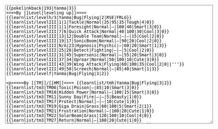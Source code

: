 </p><textarea readonly="" accesskey="," id="wpTextbox1" cols="80" rows="25" style="" class="mw-editfont-monospace" lang="en" dir="ltr" name="wpTextbox1">{{pokelinkback|193|Yanma|3}}
====By [[Level|leveling up]]====
{{learnlist/levelh/3|Yanma|Bug|Flying|2|RSE|FRLG}}
{{learnlist/levelIII|1|1|Tackle|Normal|35|95|35|Tough|4|0}}
{{learnlist/levelIII|1|1|Foresight|Normal|—|100|40|Smart|3|0}}
{{learnlist/levelIII|7|6|Quick Attack|Normal|40|100|30|Cool|3|0}}
{{learnlist/levelIII|13|12|Double Team|Normal|—|—|15|Cool|2|0}}
{{learnlist/levelIII|19|17|SonicBoom|Normal|—|90|20|Cool|2|0}}
{{learnlist/levelIII|N/A|23|Hypnosis|Psychic|—|60|20|Smart|1|3}}
{{learnlist/levelIII|25|28|Detect|Fighting|—|—|5|Cool|2|0}}
{{learnlist/levelIII|31|45|Supersonic|Normal|—|55|20|Smart|3|0}}
{{learnlist/levelIII|37|34|Uproar|Normal|50|100|10|Cute|3|0}}
{{learnlist/levelIII|43|39|Wing Attack|Flying|60|100|35|Cool|2|0||'''}}
{{learnlist/levelIII|49|50|Screech|Normal|—|85|40|Smart|1|3}}
{{learnlist/levelf|Yanma|Bug|Flying|3|2}}

====By [[TM]]/[[HM]]====
{{learnlist/tmh|Yanma|Bug|Flying|3|2}}
{{learnlist/tm3|TM06|Toxic|Poison|—|85|10|Smart|3|0}}
{{learnlist/tm3|TM10|Hidden Power|Normal|—|100|15|Smart|3|0}}
{{learnlist/tm3|TM11|Sunny Day|Fire|—|—|5|Beauty|1|0}}
{{learnlist/tm3|TM17|Protect|Normal|—|—|10|Cute|1|0}}
{{learnlist/tm3|TM19|Giga Drain|Grass|60|100|5|Smart|2|1}}
{{learnlist/tm3|TM21|Frustration|Normal|—|100|20|Cute|1|0}}
{{learnlist/tm3|TM22|SolarBeam|Grass|120|100|10|Cool|4|0}}
{{learnlist/tm3|TM27|Return|Normal|—|100|20|Cute|1|0}}
{{learnlist/tm3|TM29|Psychic|Psychic|90|100|10|Smart|1|3}}
{{learnlist/tm3|TM30|Shadow Ball|Ghost|80|100|15|Smart|3|0}}
{{learnlist/tm3|TM32|Double Team|Normal|—|—|15|Cool|2|0}}
{{learnlist/tm3|TM40|Aerial Ace|Flying|60|—|20|Cool|2|0||'''}}
{{learnlist/tm3|TM42|Facade|Normal|70|100|20|Cute|2|0}}
{{learnlist/tm3|TM43|Secret Power|Normal|70|100|20|Smart|1|0}}
{{learnlist/tm3|TM44|Rest|Psychic|—|—|10|Cute|2|0}}
{{learnlist/tm3|TM45|Attract|Normal|—|100|15|Cute|2|0}}
{{learnlist/tm3|TM46|Thief|Dark|40|100|10|Tough|1|0}}
{{learnlist/tm3|TM47|Steel Wing|Steel|70|90|25|Cool|2|0}}
{{learnlist/tm3|HM05|Flash|Normal|—|70|20|Beauty|3|0}}
{{learnlist/tmf|Yanma|Bug|Flying|3|2}}

====By {{pkmn|breeding}}====
{{learnlist/breedh|Yanma|Bug|Flying|3|2}}
{{learnlist/breed3|{{MSP/3|046|Paras}}{{MSP/3|047|Parasect}}{{MSP/3|048|Venonat}}{{MSP/3|049|Venomoth}}{{MSP/3|167|Spinarak}}{{MSP/3|168|Ariados}}&lt;br>{{MSP/3|290|Nincada}}{{MSP/3|291|Ninjask}}|Leech Life|Bug|20|100|15|Smart|2|3||'''}}
{{learnlist/breed3|{{MSP/3|214|Heracross}}|Reversal|Fighting|—|100|15|Cool|2|0}}
{{learnlist/breed3|{{MSP/3|313|Volbeat}}|Signal Beam|Bug|75|100|15|Beauty|3|0||'''}}
{{learnlist/breed3|{{MSP/3|012|Butterfree}}{{MSP/3|049|Venomoth}}{{MSP/3|267|Beautifly}}{{MSP/3|269|Dustox}}{{MSP/3|284|Masquerain}}|Silver Wind|Bug|60|100|5|Beauty|1|0||'''}}
{{learnlist/breed3|{{MSP/3|012|Butterfree}}{{MSP/3|267|Beautifly}}{{MSP/3|269|Dustox}}{{MSP/3|284|Masquerain}}|Whirlwind|Normal|—|100|20|Smart|3|0}}
{{learnlist/breedf|Yanma|Bug|Flying|3|2}}

====By [[Move Tutor|tutoring]]====
{{learnlist/tutorh|Yanma|Bug|Flying|3|2}}
{{learnlist/tutor3|Double-Edge|Normal|120|100|15|Tough|6|0|||yes|yes|yes}}
{{learnlist/tutor3|Dream Eater|Psychic|100|100|15|Smart|2|2|||yes|yes|yes}}
{{learnlist/tutor3|Endure|Normal|—|—|10|Tough|2|0|||no|yes|no}}
{{learnlist/tutor3|Mimic|Normal|—|—|10|Cute|1|0|||yes|yes|yes}}
{{learnlist/tutor3|Sleep Talk|Normal|—|—|10|Cute|3|0|||no|yes|no}}
{{learnlist/tutor3|Snore|Normal|40|100|15|Cute|4|0|||no|yes|no}}
{{learnlist/tutor3|Substitute|Normal|—|—|10|Smart|2|0|||yes|yes|yes}}
{{learnlist/tutor3|Swagger|Normal|—|90|15|Cute|2|0|||no|yes|yes}}
{{learnlist/tutor3|Swift|Normal|60|—|20|Cool|2|0|||no|yes|no}}
{{learnlist/tutorf|Yanma|Bug|Flying|3|2}}

====Special moves====
{{Shadow moves|193|33|Shadow Rush|--|--|--|Detect|Fighting|Supersonic|Normal|SonicBoom|Normal|Uproar|Normal|Colo|bug|flying}}

[[fr:Yanma/Génération 3]]
[[it:Yanma/Mosse apprese in terza generazione]]
[[ja:ヤンヤンマ/第六世代以前のおぼえるわざ]]
[[zh:蜻蜻蜓/第三世代招式表]]
